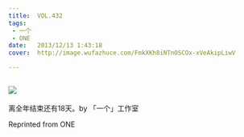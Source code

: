 ```yaml
---
title:	VOL.432
tags:
 - 一个
 - ONE
date:	2013/12/13 1:43:18
cover:	http://image.wufazhuce.com/FmkXKh8iNTnOSCOx-xVeAkipLiwV

---
```

![](http://image.wufazhuce.com/FmkXKh8iNTnOSCOx-xVeAkipLiwV)
---

离全年结束还有18天。by 「一个」工作室
 
Reprinted from ONE
